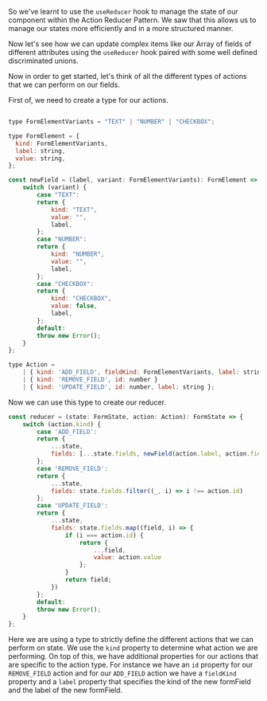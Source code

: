 So we've learnt to use the `useReducer` hook to manage the state of our component within the Action Reducer Pattern. We saw that this allows us to manage our states more efficiently and in a more structured manner. 

Now let's see how we can update complex items like our Array of fields of different attributes using the `useReducer` hook paired with some well defined discriminated unions. 

Now in order to get started, let's think of all the different types of actions that we can perform on our fields.

First of, we need to create a type for our actions.


```js

type FormElementVariants = "TEXT" | "NUMBER" | "CHECKBOX";

type FormElement = {
  kind: FormElementVariants,
  label: string,
  value: string,
};

const newField = (label, variant: FormElementVariants): FormElement => ({
    switch (variant) {
        case "TEXT":
        return {
            kind: "TEXT",
            value: "",
            label,
        };
        case "NUMBER":
        return {
            kind: "NUMBER",
            value: "",
            label,
        };
        case "CHECKBOX":
        return {
            kind: "CHECKBOX",
            value: false,
            label,
        };
        default:      
        throw new Error();
    }
};

type Action =
    | { kind: 'ADD_FIELD', fieldKind: FormElementVariants, label: string }
    | { kind: 'REMOVE_FIELD', id: number }
    | { kind: 'UPDATE_FIELD', id: number, label: string };
```

Now we can use this type to create our reducer.

```js
const reducer = (state: FormState, action: Action): FormState => {
    switch (action.kind) {
        case 'ADD_FIELD':
        return {
            ...state,
            fields: [...state.fields, newField(action.label, action.fieldKind)],
        };
        case 'REMOVE_FIELD':
        return {
            ...state,
            fields: state.fields.filter((_, i) => i !== action.id)
        };
        case 'UPDATE_FIELD':
        return {
            ...state,
            fields: state.fields.map((field, i) => {
                if (i === action.id) {
                    return {
                        ...field,
                        value: action.value
                    };
                }
                return field;
            })
        };
        default:
        throw new Error();
    }
};
```

Here we are using a type to strictly define the different actions that we can perform on state. We use the `kind` property to determine what action we are performing. On top of this, we have additional properties for our actions that are specific to the action type. For instance we have an `id` property for our `REMOVE_FIELD` action and for our `ADD_FIELD` action we have a `fieldKind` property and a `label` property that specifies the kind of the new formField and the label of the new formField.